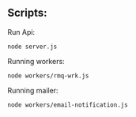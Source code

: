 ## Scripts:

Run Api:

`node server.js`

Running workers:

`node workers/rmq-wrk.js`

Running mailer:

`node workers/email-notification.js`